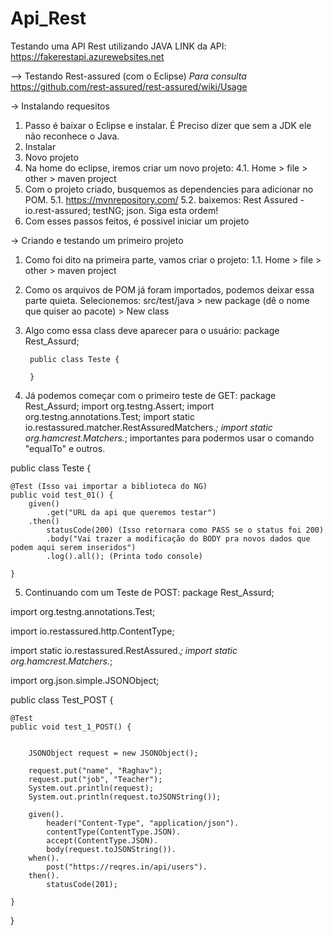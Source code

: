 # Api_Rest
Testando uma API Rest utilizando JAVA
LINK da API: https://fakerestapi.azurewebsites.net

--> Testando Rest-assured (com o Eclipse)
*Para consulta*
https://github.com/rest-assured/rest-assured/wiki/Usage

-> Instalando requesitos
1. Passo é baixar o Eclipse e instalar. É Preciso dizer que sem a JDK ele não reconhece o Java.
2. Instalar
3. Novo projeto
4. Na home do eclipse, iremos criar um novo projeto:
	4.1. Home > file > other > maven project
5. Com o projeto criado, busquemos as dependencies para adicionar no POM.
	5.1. https://mvnrepository.com/
	5.2. baixemos: Rest Assured - io.rest-assured; testNG; json. Siga esta ordem!
6. Com esses passos feitos, é possivel iniciar um projeto

-> Criando e testando um primeiro projeto
1. Como foi dito na primeira parte, vamos criar o projeto:
	1.1. Home > file > other > maven project
2. Como os arquivos de POM já foram importados, podemos deixar essa parte quieta.
Selecionemos: src/test/java > new package (dê o nome que quiser ao pacote) > New class
3. Algo como essa class deve aparecer para o usuário:
		package Rest_Assurd;

		public class Teste {

		}
4. Já podemos começar com o primeiro teste de GET:
package Rest_Assurd;
import org.testng.Assert;
import org.testng.annotations.Test;
import static io.restassured.matcher.RestAssuredMatchers.*;
import static org.hamcrest.Matchers.*;				importantes para podermos usar o comando "equalTo" e outros.

public class Teste {
	
	@Test (Isso vai importar a biblioteca do NG)
	public void test_01() {
		given()
			.get("URL da api que queremos testar")
		.then()
			statusCode(200) (Isso retornara como PASS se o status foi 200)
			.body("Vai trazer a modificação do BODY pra novos dados que podem aqui serem inseridos")
			.log().all(); (Printa todo console)

	}
5. Continuando com um Teste de POST:
package Rest_Assurd;

import org.testng.annotations.Test;

import io.restassured.http.ContentType;

import static io.restassured.RestAssured.*;
import static org.hamcrest.Matchers.*;

import org.json.simple.JSONObject;


public class Test_POST {
	
	@Test
	public void test_1_POST() {


		JSONObject request = new JSONObject();
		
		request.put("name", "Raghav");
		request.put("job", "Teacher");
		System.out.println(request);
		System.out.println(request.toJSONString());
		
		given().
			header("Content-Type", "application/json").
			contentType(ContentType.JSON).
			accept(ContentType.JSON).
			body(request.toJSONString()).
		when().
			post("https://reqres.in/api/users").
		then().
			statusCode(201);
		
	}

}

